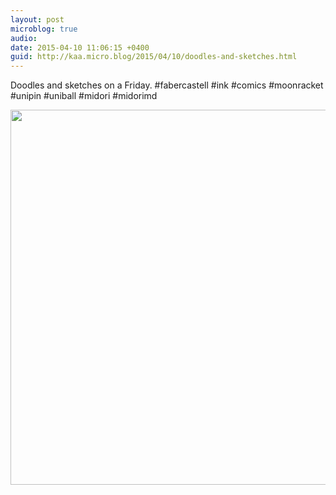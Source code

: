 ```yaml
---
layout: post
microblog: true
audio: 
date: 2015-04-10 11:06:15 +0400
guid: http://kaa.micro.blog/2015/04/10/doodles-and-sketches.html
---
```

Doodles and sketches on a Friday. #fabercastell #ink #comics #moonracket #unipin #uniball #midori #midorimd

<img src="https://www.kaa.bz/uploads/2018/90ee6c12fb.jpg" width="600" height="600" />
